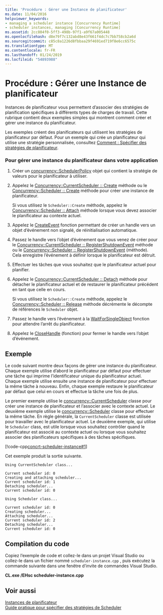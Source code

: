 ```yaml
---
title: 'Procédure : Gérer une Instance de planificateur'
ms.date: 11/04/2016
helpviewer_keywords:
- managing a scheduler instance [Concurrency Runtime]
- scheduler instances, managing [Concurrency Runtime]
ms.assetid: 2cc804f0-5ff3-498b-97f1-a9f67a005448
ms.openlocfilehash: d8e79f7c132abd8e43f661f4dc7c7bb758cb2a6d
ms.sourcegitcommit: c85c8a1226d8fbbaa29f4691ed719f8e6cc6575c
ms.translationtype: MT
ms.contentlocale: fr-FR
ms.lasthandoff: 01/24/2019
ms.locfileid: "54893988"
---
```

# <a name="how-to-manage-a-scheduler-instance"></a>Procédure : Gérer une Instance de planificateur

Instances de planificateur vous permettent d’associer des stratégies de planification spécifiques à différents types de charges de travail. Cette rubrique contient deux exemples simples qui montrent comment créer et gérer une instance du planificateur.

Les exemples créent des planificateurs qui utilisent les stratégies de planificateur par défaut. Pour un exemple qui crée un planificateur qui utilise une stratégie personnalisée, consultez [Comment : Spécifier des stratégies de planificateur](../../parallel/concrt/how-to-specify-specific-scheduler-policies.md).

### <a name="to-manage-a-scheduler-instance-in-your-application"></a>Pour gérer une instance du planificateur dans votre application

1. Créer un [concurrency::SchedulerPolicy](../../parallel/concrt/reference/schedulerpolicy-class.md) objet qui contient la stratégie de valeurs pour le planificateur à utiliser.

1. Appelez le [Concurrency::CurrentScheduler :: Create](reference/currentscheduler-class.md#create) méthode ou le [Concurrency::Scheduler :: Create](reference/scheduler-class.md#create) méthode pour créer une instance de planificateur.

   Si vous utilisez le `Scheduler::Create` méthode, appelez le [Concurrency::Scheduler :: Attach](reference/scheduler-class.md#attach) méthode lorsque vous devez associer le planificateur au contexte actuel.

1. Appelez le [CreateEvent](/windows/desktop/api/synchapi/nf-synchapi-createeventa) fonction permettant de créer un handle vers un objet d’événement non signalé, de réinitialisation automatique.

1. Passez le handle vers l’objet d’événement que vous venez de créer pour le [Concurrency::CurrentScheduler :: RegisterShutdownEvent](reference/currentscheduler-class.md#registershutdownevent) méthode ou le [Concurrency::Scheduler :: RegisterShutdownEvent](reference/scheduler-class.md#registershutdownevent) (méthode). Cela enregistre l’événement à définir lorsque le planificateur est détruit.

1. Effectuer les tâches que vous souhaitez que le planificateur actuel pour planifier.

1. Appelez le [Concurrency::CurrentScheduler :: Detach](reference/currentscheduler-class.md#detach) méthode pour détacher le planificateur actuel et de restaurer le planificateur précédent en tant que celle en cours.

   Si vous utilisez le `Scheduler::Create` méthode, appelez le [Concurrency::Scheduler :: Release](reference/scheduler-class.md#release) méthode décrémente le décompte de références le `Scheduler` objet.

1. Passez le handle vers l’événement à la [WaitForSingleObject](/windows/desktop/api/synchapi/nf-synchapi-waitforsingleobject) fonction pour attendre l’arrêt du planificateur.

1. Appelez le [CloseHandle](/windows/desktop/api/handleapi/nf-handleapi-closehandle) (fonction) pour fermer le handle vers l’objet d’événement.

## <a name="example"></a>Exemple

Le code suivant montre deux façons de gérer une instance du planificateur. Chaque exemple utilise d’abord le planificateur par défaut pour effectuer une tâche qui imprime l’identificateur unique du planificateur actuel. Chaque exemple utilise ensuite une instance de planificateur pour effectuer la même tâche à nouveau. Enfin, chaque exemple restaure le planificateur par défaut que celui en cours et effectue la tâche une fois de plus.

Le premier exemple utilise le [concurrency::CurrentScheduler](../../parallel/concrt/reference/currentscheduler-class.md) classe pour créer une instance de planificateur et l’associer avec le contexte actuel. Le deuxième exemple utilise le [concurrency::Scheduler](../../parallel/concrt/reference/scheduler-class.md) classe pour effectuer la même tâche. En règle générale, la `CurrentScheduler` classe est utilisée pour travailler avec le planificateur actuel. Le deuxième exemple, qui utilise le `Scheduler` class, est utile lorsque vous souhaitez contrôler quand le planificateur est associé au contexte actuel ou lorsque vous souhaitez associer des planificateurs spécifiques à des tâches spécifiques.

[!code-cpp[concrt-scheduler-instance#1](../../parallel/concrt/codesnippet/cpp/how-to-manage-a-scheduler-instance_1.cpp)]

Cet exemple produit la sortie suivante.

```Output
Using CurrentScheduler class...

Current scheduler id: 0
Creating and attaching scheduler...
Current scheduler id: 1
Detaching scheduler...
Current scheduler id: 0

Using Scheduler class...

Current scheduler id: 0
Creating scheduler...
Attaching scheduler...
Current scheduler id: 2
Detaching scheduler...
Current scheduler id: 0
```

## <a name="compiling-the-code"></a>Compilation du code

Copiez l’exemple de code et collez-le dans un projet Visual Studio ou collez-le dans un fichier nommé `scheduler-instance.cpp` , puis exécutez la commande suivante dans une fenêtre d’invite de commandes Visual Studio.

**CL.exe /EHsc scheduler-instance.cpp**

## <a name="see-also"></a>Voir aussi

[Instances de planificateur](../../parallel/concrt/scheduler-instances.md)<br/>
[Guide pratique pour spécifier des stratégies de Scheduler](../../parallel/concrt/how-to-specify-specific-scheduler-policies.md)

